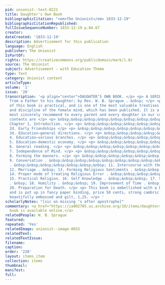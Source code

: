 ```yaml
---
pid: unionist--text-0221
title: Daughter's Own Book
bibliographicCitation: "<em>The Unionist</em> 1833-12-19"
bibliographicCitationRepublished: 
fullIssueSequenceNumber: 1833-12-19 p.04.67
creator: 
dateCreated: '1833-12-19'
description: Advertisement for this publication
language: English
publisher: The Unionist
IsPartOf: 
rights: https://creativecommons.org/publicdomain/mark/1.0/
source: The Unionist
subject: Advertisement - with Education Theme
type: Text
category: Unionist content
articleType: 
volume: '1'
issue: '20'
transcription: '<p align="center">DAUGHTER’S OWN BOOK. </p> <p> A SERIES of letters
  from a Father to his daughter; by Rev. W. B. Sprague . &nbsp; </p> <p> The character
  of this book is practical, and is one of the most valuable treatises on the culture
  and discipline of the female mind, which has been published. It is a work we can
  most sincerely recommend to every parent and every daughter in our country. The
  contents are </p> <p> &nbsp;&nbsp;&nbsp;&nbsp;&nbsp;&nbsp;&nbsp;&nbsp;&nbsp;&nbsp;&nbsp;
  Chapter 1, Introduction. </p> <p> &nbsp;&nbsp;&nbsp;&nbsp;&nbsp;&nbsp;&nbsp;&nbsp;&nbsp;&nbsp;&nbsp;
  2d. Early Friendships </p> <p> &nbsp;&nbsp;&nbsp;&nbsp;&nbsp;&nbsp;&nbsp;&nbsp;&nbsp;&nbsp;&nbsp;
  3d. Education—general directions. </p> <p> &nbsp;&nbsp;&nbsp;&nbsp;&nbsp;&nbsp;&nbsp;&nbsp;&nbsp;&nbsp;&nbsp;
  4. Education—various branches. </p> <p> &nbsp;&nbsp;&nbsp;&nbsp;&nbsp;&nbsp;&nbsp;&nbsp;&nbsp;&nbsp;&nbsp;
  5. Education—domestic economy. </p> <p> &nbsp;&nbsp;&nbsp;&nbsp;&nbsp;&nbsp;&nbsp;&nbsp;&nbsp;&nbsp;&nbsp;
  6. General reading. </p> <p> &nbsp;&nbsp;&nbsp;&nbsp;&nbsp;&nbsp;&nbsp;&nbsp;&nbsp;&nbsp;&nbsp;
  7. Independence of Mind. </p> <p> &nbsp;&nbsp;&nbsp;&nbsp;&nbsp;&nbsp;&nbsp;&nbsp;&nbsp;&nbsp;&nbsp;
  8. Forming the manners. </p> <p> &nbsp;&nbsp;&nbsp;&nbsp;&nbsp;&nbsp;&nbsp;&nbsp;&nbsp;&nbsp;&nbsp;
  9. Conversation . &nbsp;&nbsp;&nbsp;&nbsp;&nbsp;&nbsp;&nbsp;&nbsp;&nbsp; 10. Amusements
  . &nbsp;&nbsp;&nbsp;&nbsp;&nbsp;&nbsp;&nbsp; 11. Intercourse with the World . &nbsp;&nbsp;&nbsp;&nbsp;&nbsp;&nbsp;&nbsp;&nbsp;
  12. Marriage . &nbsp; 13. Forming Religious Sentiments . &nbsp;&nbsp;&nbsp;&nbsp;
  14. Proper mode of treating Religious Error . &nbsp;&nbsp;&nbsp;&nbsp;&nbsp;&nbsp;
  15. Practical Religion. 16. Self Knowledge . &nbsp;&nbsp;&nbsp; 17. Self Government
  . &nbsp; 18. Humility . &nbsp;&nbsp; 19. Improvement of Time . &nbsp;&nbsp;&nbsp;&nbsp;&nbsp;&nbsp;&nbsp;&nbsp;&nbsp;&nbsp;
  20. Preparation for Death. </p> <p> This book is embellished with a beautiful frontispiece
  and is put up in fancy paper binding, price 50 cents, strong cambric do. 62 cts.;
  beautifully embossed and gilt, 1,25. </p> '
scholarlyNotes: "[sic on missing ‘s after apostrophe]"
commentary: <a href="https://ia902705.us.archive.org/19/items/daughtersownboo01compgoog/daughtersownboo01compgoog.pdf">This
  book is available online.</a>
relatedPeople: W. B. Sprague
featured: 
repeated: 'Yes'
relatedImage: unionist--image-0033
relatedText: 
relatedTextIssue: 
filename: 
caption: 
order: '220'
layout: items_item
collection: items
thumbnail: 
manifest: 
full: 
---
```


